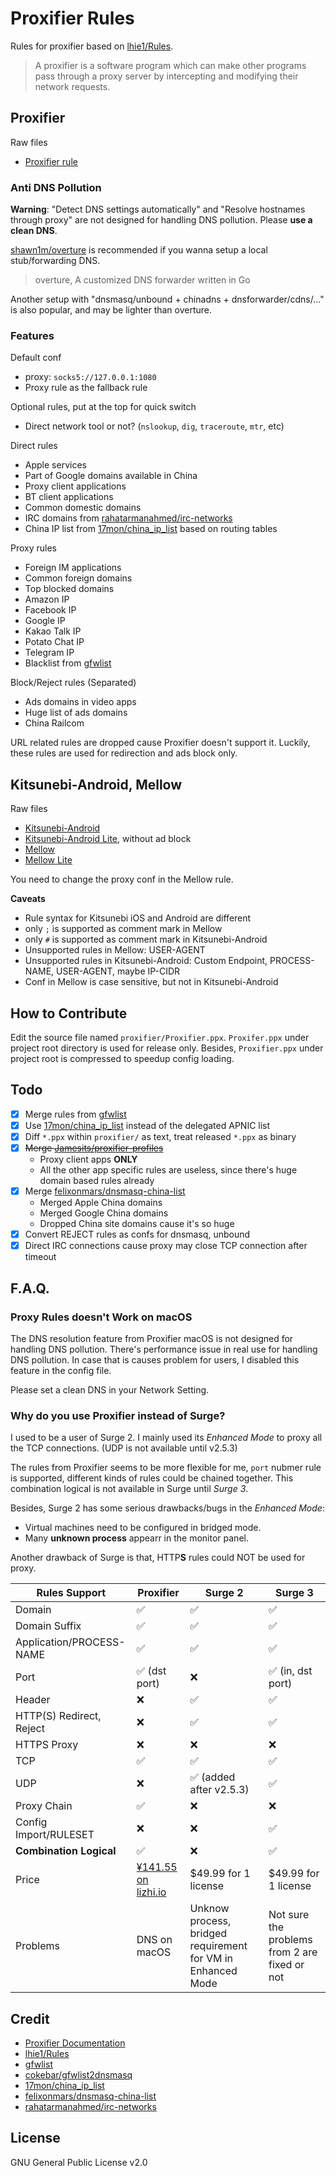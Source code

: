 # Proxifier Rules

Rules for proxifier based on [lhie1/Rules][Rules].

> A proxifier is a software program which can make other programs pass through a proxy server by intercepting and modifying their network requests.

## Proxifier

Raw files

- [Proxifier rule][proxifier-release]

### Anti DNS Pollution
**Warning**: "Detect DNS settings automatically" and "Resolve hostnames through
proxy" are not designed for handling DNS pollution. Please **use a clean DNS**.

[shawn1m/overture][overture] is recommended if you wanna setup a local
stub/forwarding DNS.
> overture, A customized DNS forwarder written in Go

Another setup with "dnsmasq/unbound + chinadns + dnsforwarder/cdns/..." is also
popular, and may be lighter than overture.

### Features
Default conf
- proxy: `socks5://127.0.0.1:1080`
- Proxy rule as the fallback rule

Optional rules, put at the top for quick switch
- Direct network tool or not? (`nslookup`, `dig`, `traceroute`, `mtr`, etc)

Direct rules
- Apple services
- Part of Google domains available in China
- Proxy client applications
- BT client applications
- Common domestic domains
- IRC domains from [rahatarmanahmed/irc-networks][irc-network-list]
- China IP list from [17mon/china_ip_list][china_ip_list] based on routing tables

Proxy rules
- Foreign IM applications
- Common foreign domains
- Top blocked domains
- Amazon IP
- Facebook IP
- Google IP
- Kakao Talk IP
- Potato Chat IP
- Telegram IP
- Blacklist from [gfwlist][gfwlist]

Block/Reject rules (Separated)
- Ads domains in video apps
- Huge list of ads domains
- China Railcom

URL related rules are dropped cause Proxifier doesn't support it. Luckily, these
rules are used for redirection and ads block only.

## Kitsunebi-Android, Mellow

Raw files

- [Kitsunebi-Android][kitsunebi-release]
- [Kitsunebi-Android Lite][kitsunebi-lite-release], without ad block
- [Mellow][mellow-release]
- [Mellow Lite][mellow-lite-release]

You need to change the proxy conf in the Mellow rule.

**Caveats**

- Rule syntax for Kitsunebi iOS and Android are different
- only `;` is supported as comment mark in Mellow
- only `#` is supported as comment mark in Kitsunebi-Android
- Unsupported rules in Mellow: USER-AGENT
- Unsupported rules in Kitsunebi-Android: Custom Endpoint, PROCESS-NAME, USER-AGENT, maybe IP-CIDR
- Conf in Mellow is case sensitive, but not in Kitsunebi-Android

## How to Contribute
Edit the source file named `proxifier/Proxifier.ppx`. `Proxifer.ppx` under project root
directory is used for release only. Besides, `Proxifier.ppx` under project root is
compressed to speedup config loading.

## Todo
- [x] Merge rules from [gfwlist][gfwlist]
- [x] Use [17mon/china_ip_list][china_ip_list] instead of the delegated APNIC list
- [x] Diff `*.ppx` within `proxifier/` as text, treat released `*.ppx` as binary
- [x] ~~Merge [Jamesits/proxifier-profiles][jamesits-rules]~~
    - Proxy client apps **ONLY**
    - All the other app specific rules are useless, since there's huge domain
	based rules already
- [x] Merge [felixonmars/dnsmasq-china-list][dnsmasq-china-list]
    - Merged Apple China domains
    - Merged Google China domains
    - Dropped China site domains cause it's so huge
- [x] Convert REJECT rules as confs for dnsmasq, unbound
- [x] Direct IRC connections cause proxy may close TCP connection after timeout

## F.A.Q.
### Proxy Rules doesn't Work on macOS
The DNS resolution feature from Proxifier macOS is not designed for handling DNS pollution.
There's performance issue in real use for handling DNS pollution. In case that
is causes problem for users, I disabled this feature in the config file.

Please set a clean DNS in your Network Setting.

### Why do you use Proxifier instead of Surge?

I used to be a user of Surge 2. I mainly used its *Enhanced Mode* to proxy
all the TCP connections. (UDP is not available until v2.5.3)

The rules from Proxifier seems to be more flexible for me, `port` nubmer rule is
supported, different kinds of rules could be chained together.
This combination logical is not available in Surge until *Surge 3*.

Besides, Surge 2 has some serious drawbacks/bugs in the *Enhanced Mode*:
- Virtual machines need to be configured in bridged mode.
- Many **unknown process** appearr in the monitor panel.

Another drawback of Surge is that, HTTP**S** rules could NOT be used for proxy.

| Rules Support | Proxifier | Surge 2 | Surge 3 |
| --- | --- | --- | --- |
| Domain | ✅ | ✅ | ✅ |
| Domain Suffix | ✅ | ✅ | ✅ |
| Application/PROCESS-NAME | ✅ | ✅ | ✅ |
| Port | ✅ (dst port) | ❌ | ✅ (in, dst port) |
| Header | ❌ | ✅ | ✅ |
| HTTP(S) Redirect, Reject | ❌ | ✅ | ✅ |
| HTTPS Proxy | ❌ | ❌ | ❌ |
| TCP | ✅ | ✅ | ✅ |
| UDP | ❌ | ✅ (added after v2.5.3) | ✅ |
| Proxy Chain | ✅ | ❌ | ❌ |
| Config Import/RULESET | ❌ | ❌ | ✅ |
| **Combination Logical** | ✅ | ❌ | ✅ |
| Price | [¥141.55 on lizhi.io][proxifier-special-offer]  | $49.99 for 1 license | $49.99 for 1 license |
| Problems | DNS on macOS | Unknow process, bridged requirement for VM in Enhanced Mode | Not sure the problems from 2 are fixed or not |

## Credit
- [Proxifier Documentation][proxifier-doc]
- [lhie1/Rules][Rules]
- [gfwlist][gfwlist]
- [cokebar/gfwlist2dnsmasq][gfwlist2dnsmasq]
- [17mon/china_ip_list][china_ip_list]
- [felixonmars/dnsmasq-china-list][dnsmasq-china-list]
- [rahatarmanahmed/irc-networks][irc-network-list]

## License

GNU General Public License v2.0

[proxifier-release]: https://github.com/laggardkernel/proxifier-rules/raw/master/proxifier.ppx
[kitsunebi-release]: https://github.com/laggardkernel/proxifier-rules/raw/master/kitsunebi-android/rule.conf
[kitsunebi-lite-release]: https://github.com/laggardkernel/proxifier-rules/raw/master/kitsunebi-android/rule-lite.conf
[mellow-release]: https://github.com/laggardkernel/proxifier-rules/raw/master/mellow/rule.conf
[mellow-lite-release]: https://github.com/laggardkernel/proxifier-rules/raw/master/mellow/rule-lite.conf

[Rules]: https://github.com/lhie1/Rules
[overture]: https://github.com/shawn1m/overture
[gfwlist]: https://github.com/gfwlist/gfwlist
[gfwlist2dnsmasq]: https://github.com/cokebar/gfwlist2dnsmasq
[china_ip_list]: https://github.com/17mon/china_ip_list
[irc-network-list]: https://github.com/rahatarmanahmed/irc-networks
[jamesits-rules]: https://github.com/Jamesits/proxifier-profiles
[dnsmasq-china-list]: https://github.com/felixonmars/dnsmasq-china-list
[proxifier-doc]: http://www.proxifier.com/docs/mac-v2/
[proxifier-special-offer]: https://item.taobao.com/item.htm?id=535723275520
